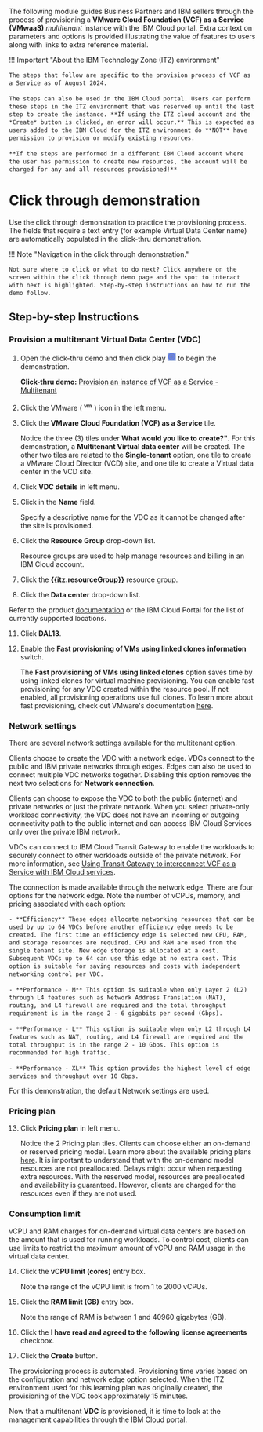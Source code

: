 The following module guides Business Partners and IBM sellers through the process of provisioning a **VMware Cloud Foundation (VCF) as a Service (VMwaaS)** *multitenant* instance with the IBM Cloud portal. Extra context on parameters and options is provided illustrating the value of features to users along with links to extra reference material.

!!! Important "About the IBM Technology Zone (ITZ) environment"

    The steps that follow are specific to the provision process of VCF as a Service as of August 2024. 
    
    The steps can also be used in the IBM Cloud portal. Users can perform these steps in the ITZ environment that was reserved up until the last step to create the instance. **If using the ITZ cloud account and the *Create* button is clicked, an error will occur.** This is expected as users added to the IBM Cloud for the ITZ environment do **NOT** have permission to provision or modify existing resources. 

    **If the steps are performed in a different IBM Cloud account where the user has permission to create new resources, the account will be charged for any and all resources provisioned!**

# Click through demonstration

 Use the click through demonstration to practice the provisioning process. The fields that require a text entry (for example Virtual Data Center name) are automatically populated in the click-thru demonstration. 

!!! Note "Navigation in the click through demonstration."
    
    Not sure where to click or what to do next? Click anywhere on the screen within the click through demo page and the spot to interact with next is highlighted. Step-by-step instructions on how to run the demo follow.

## Step-by-step Instructions
### Provision a multitenant Virtual Data Center (VDC)


1. Open the click-thru demo and then click play ![](_attachments/ClickThruPlayButton.png) to begin the demonstration.

    **Click-thru demo:** <a href={{clickthru.vcsaasmtProvisioning}} target ="_blank">Provision an instance of VCF as a Service - Multitenant</a>
     <!-- **Click-thru demo:** <a href="https://ibm.github.io/SalesEnablement-VMware-L3/includes/VMwaaS-mt-provisioning/index.html" target ="_blank">Provision a multitenant instance of VMwaaS</a> -->

2. Click the VMware (![](_attachments/VMicon.png)) icon in the left menu.
3. Click the **VMware Cloud Foundation (VCF) as a Service** tile.

    Notice the three (3) tiles under **What would you like to create?"**. For this demonstration, a **Multitenant Virtual data center** will be created. The other two tiles are related to the **Single-tenant** option, one tile to create a VMware Cloud Director (VCD) site, and one tile to create a Virtual data center in the VCD site. 


4. Click **VDC details** in left menu.
5. Click in the **Name** field.

    Specify a descriptive name for the VDC as it cannot be changed after the site is provisioned.

6. Click the **Resource Group** drop-down list.

    Resource groups are used to help manage resources and billing in an IBM Cloud account.

7. Click the **{{itz.resourceGroup}}** resource group.
8. Click the **Data center** drop-down list.

 Refer to the product <a href="https://cloud.ibm.com/docs/vmwaresolutions?topic=vmwaresolutions-tenant-plan-deploy#tenant-plan-deploy-locations" target="_blank">documentation</a> or the IBM Cloud Portal for the list of currently supported locations.

11. Click **DAL13**.
12. Enable the **Fast provisioning of VMs using linked clones** **information** switch.

    The **Fast provisioning of VMs using linked clones** option saves time by using linked clones for virtual machine provisioning. You can enable fast provisioning for any VDC created within the resource pool. If not enabled, all provisioning operations use full clones. To learn more about fast provisioning, check out VMware's documentation <a href="https://docs.vmware.com/en/VMware-Cloud-Director/10.4/VMware-Cloud-Director-Tenant-Portal-Guide/GUID-4C232B62-4C95-44FF-AD8F-DA2588A5BACC.html" target="_blank">here</a>. 

### Network settings

There are several network settings available for the multitenant option.

Clients choose to create the VDC with a network edge. VDCs connect to the public and IBM private networks through edges. Edges can also be used to connect multiple VDC networks together. Disabling this option removes the next two selections for **Network connection**.

Clients can choose to expose the VDC to both the public (internet) and private networks or just the private network.
When you select private-only workload connectivity, the VDC does not have an incoming or outgoing connectivity path to the public internet and can access IBM Cloud Services only over the private IBM network. 

VDCs can connect to IBM Cloud Transit Gateway to enable the workloads to securely connect to other workloads outside of the private network. For more information, see <a href="https://cloud.ibm.com/docs/vmware-service?topic=vmware-service-tgw-adding-connections" target="_blank">Using Transit Gateway to interconnect VCF as a Service with IBM Cloud services</a>.

The connection is made available through the network edge. There are four options for the network edge. Note the number of vCPUs, memory, and pricing associated with each option: 

    - **Efficiency** These edges allocate networking resources that can be used by up to 64 VDCs before another efficiency edge needs to be created. The first time an efficiency edge is selected new CPU, RAM, and storage resources are required. CPU and RAM are used from the single tenant site. New edge storage is allocated at a cost. Subsequent VDCs up to 64 can use this edge at no extra cost. This option is suitable for saving resources and costs with independent networking control per VDC.

    - **Performance - M** This option is suitable when only Layer 2 (L2) through L4 features such as Network Address Translation (NAT), routing, and L4 firewall are required and the total throughput requirement is in the range 2 - 6 gigabits per second (Gbps).

    - **Performance - L** This option is suitable when only L2 through L4 features such as NAT, routing, and L4 firewall are required and the total throughput is in the range 2 - 10 Gbps. This option is recommended for high traffic.

    - **Performance - XL** This option provides the highest level of edge services and throughput over 10 Gbps.

For this demonstration, the default Network settings are used.

### Pricing plan

13. Click **Pricing plan** in left menu.

    Notice the 2 Pricing plan tiles. Clients can choose either an on-demand or reserved pricing model. Learn more about the available pricing plans <a href="https://cloud.ibm.com/vmware/vmware_as_a_service/provision/vdc_mt#about" target="_blank">here</a>. It is important to understand that with the on-demand model resources are not preallocated. Delays might occur when requesting extra resources. With the reserved model, resources are preallocated and availability is guaranteed. However, clients are charged for the resources even if they are not used.

### Consumption limit

vCPU and RAM charges for on-demand virtual data centers are based on the amount that is used for running workloads. To control cost, clients can use limits to restrict the maximum amount of vCPU and RAM usage in the virtual data center.

14. Click the **vCPU limit (cores)** entry box.

    Note the range of the vCPU limit is from 1 to 2000 vCPUs.

15. Click the **RAM limit (GB)** entry box.

    Note the range of RAM is between 1 and 40960 gigabytes (GB).

16. Click the **I have read and agreed to the following license agreements** checkbox.
22. Click the **Create** button.

The provisioning process is automated. Provisioning time varies based on the configuration and network edge option selected. When the ITZ environment used for this learning plan was originally created, the provisioning of the VDC took approximately 15 minutes.

Now that a multitenant **VDC** is provisioned, it is time to look at the management capabilities through the IBM Cloud portal.